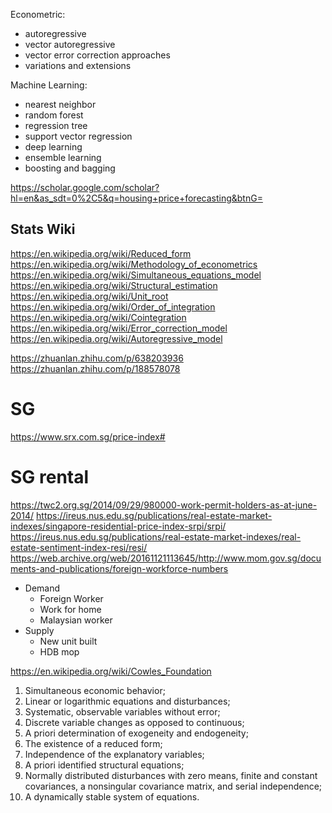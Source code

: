 Econometric:
- autoregressive
- vector autoregressive
- vector error correction approaches
- variations and extensions

Machine Learning:
- nearest neighbor
- random forest
- regression tree
- support vector regression
- deep learning
- ensemble learning
- boosting and bagging

https://scholar.google.com/scholar?hl=en&as_sdt=0%2C5&q=housing+price+forecasting&btnG=

## Stats Wiki
https://en.wikipedia.org/wiki/Reduced_form
https://en.wikipedia.org/wiki/Methodology_of_econometrics
https://en.wikipedia.org/wiki/Simultaneous_equations_model
https://en.wikipedia.org/wiki/Structural_estimation
https://en.wikipedia.org/wiki/Unit_root
https://en.wikipedia.org/wiki/Order_of_integration
https://en.wikipedia.org/wiki/Cointegration
https://en.wikipedia.org/wiki/Error_correction_model
https://en.wikipedia.org/wiki/Autoregressive_model

https://zhuanlan.zhihu.com/p/638203936
https://zhuanlan.zhihu.com/p/188578078

# SG
https://www.srx.com.sg/price-index#

# SG rental

https://twc2.org.sg/2014/09/29/980000-work-permit-holders-as-at-june-2014/
https://ireus.nus.edu.sg/publications/real-estate-market-indexes/singapore-residential-price-index-srpi/srpi/
https://ireus.nus.edu.sg/publications/real-estate-market-indexes/real-estate-sentiment-index-resi/resi/
https://web.archive.org/web/20161121113645/http://www.mom.gov.sg/documents-and-publications/foreign-workforce-numbers


- Demand
  - Foreign Worker
  - Work for home
  - Malaysian worker
- Supply
  - New unit built
  - HDB mop


https://en.wikipedia.org/wiki/Cowles_Foundation

1. Simultaneous economic behavior;
2. Linear or logarithmic equations and disturbances;
3. Systematic, observable variables without error;
4. Discrete variable changes as opposed to continuous;
5. A priori determination of exogeneity and endogeneity;
6. The existence of a reduced form;
7. Independence of the explanatory variables;
8. A priori identified structural equations;
9. Normally distributed disturbances with zero means, finite and constant covariances, a nonsingular covariance matrix, and serial independence;
10. A dynamically stable system of equations.
